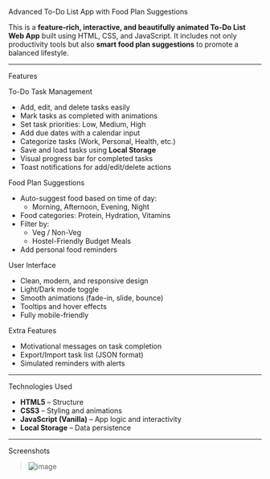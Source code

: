  Advanced To-Do List App with Food Plan Suggestions

This is a **feature-rich, interactive, and beautifully animated To-Do List Web App** built using HTML, CSS, and JavaScript. It includes not only productivity tools but also **smart food plan suggestions** to promote a balanced lifestyle.

---

 Features

 To-Do Task Management
- Add, edit, and delete tasks easily
- Mark tasks as completed with animations
- Set task priorities: Low, Medium, High
- Add due dates with a calendar input
- Categorize tasks (Work, Personal, Health, etc.)
- Save and load tasks using **Local Storage**
- Visual progress bar for completed tasks
- Toast notifications for add/edit/delete actions

 Food Plan Suggestions
- Auto-suggest food based on time of day:
  - Morning, Afternoon, Evening, Night
- Food categories: Protein, Hydration, Vitamins
- Filter by:
  - Veg / Non-Veg
  - Hostel-Friendly Budget Meals
- Add personal food reminders

 User Interface
- Clean, modern, and responsive design
- Light/Dark mode toggle
- Smooth animations (fade-in, slide, bounce)
- Tooltips and hover effects
- Fully mobile-friendly

 Extra Features
- Motivational messages on task completion
- Export/Import task list (JSON format)
- Simulated reminders with alerts

---

 Technologies Used

- **HTML5** – Structure
- **CSS3** – Styling and animations
- **JavaScript (Vanilla)** – App logic and interactivity
- **Local Storage** – Data persistence

---
 Screenshots

> ![image](https://github.com/user-attachments/assets/05a186c1-39fe-4e7f-bfff-a6937d2d0cfe)
